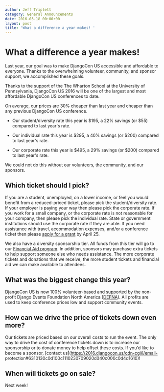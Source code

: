 ```yaml
---
author: Jeff Triplett
category: General Announcements
date: 2016-03-18 00:00:00
layout: post
title: 'What a difference a year makes! '
---
```


# What a difference a year makes!

Last year, our goal was to make DjangoCon US accessible and affordable to
everyone. Thanks to the overwhelming volunteer, community, and sponsor
support, we accomplished these goals.

Thanks to the support of the The Wharton School at the University of
Pennsylvania, DjangoCon US 2016 will be one of the largest and most affordable
DjangoCon US conferences to date.

On average, our prices are 30% cheaper than last year and cheaper than any
previous DjangoCon US conference.

  * Our student/diversity rate this year is $195, a 22% savings (or $55) compared to last year's rate.

  * Our individual rate this year is $295, a 40% savings (or $200) compared to last year's rate.

  * Our corporate rate this year is $495, a 29% savings (or $200) compared to last year's rate.

We could not do this without our volunteers, the community, and our sponsors.

## Which ticket should I pick?

If you are a student, unemployed, on a lower income, or feel you would benefit
from a reduced-priced ticket, please pick the student/diversity rate. If your
employer is paying your way then please pick the corporate rate. If you work
for a small company, or the corporate rate is not reasonable for your company,
then please pick the individual rate. State or government institutions should
use the corporate rate if they are able. If you need assistance with travel,
accommodation expenses, and/or a conference ticket then please [apply for a
grant](https://2016.djangocon.us/financialaid) by April 25.

We also have a diversity sponsorship tier. All funds from this tier will go to
our [Financial Aid program](https://2016.djangocon.us/financialaid). In
addition, sponsors may purchase extra tickets to help support someone else who
needs assistance. The more corporate tickets and donations that we receive,
the more student tickets and financial aid we can make available to attendees.

## What was the biggest change this year?

DjangoCon US is now 100% volunteer-based and supported by the non-profit
Django Events Foundation North America ([DEFNA](http://www.defna.org/)). All
profits are used to keep conference prices low and support community events.

## How can we drive the price of tickets down even more?

Our tickets are priced based on our overall costs to run the event. The only
way to drive the cost of conference tickets down is to increase our
sponsorship or to donate money to help offset these costs. If you'd like to
become a sponsor, [contact us](https://2016.djangocon.us/cdn-cgi/l/email-
protection#6310130c0d100c1110230709020d040c000c0d4d1610)!

## When will tickets go on sale?

Next week!